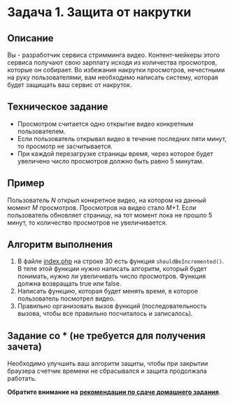 # Задача 1. Защита от накрутки

## Описание
Вы - разработчик сервиса стримминга видео.
Контент-мейкеры этого сервиса получают свою зарплату исходя из количества просмотров, которые он собирает. 
Во избежания накрутки просмотров, нечестными на руку пользователями, вам необходимо написать систему, 
которая будет защищать ваш сервис от накруток. 

## Техническое задание
* Просмотром считается одно открытие видео конкретным пользователем.
* Если пользователь открывал видео в течение последних пяти минут, то просмотр не засчитывается.
* При каждой перезагрузке страницы время, через которое будет увеличено число просмотров должно быть равно 5 минутам.

## Пример
Пользователь *N* открыл конкретное видео, на котором на данный момент *M* просмотров.
Просмотров на видео стало *M+1*. Если пользователь обновляет страницу, на тот момент пока не прошло 5 минут,
то количество просмотров не увеличивается.

## Алгоритм выполнения
1. В файле [index.php](./index.php) на строке 30 есть функция `shouldBeIncremented()`. 
В теле этой функции нужно написать алгоритм, который будет понимать, нужно ли увеличивать число просмотров.
Функция должна возвращать true или false. 
2. Написать функцию, которая будет менять время, в которое пользователь посмотрел видео.
3. Правильно организовать вызов функций (последовательность вызова, чтобы все правильно посчиталось и записалось).

## Задание со * (не требуется для получения зачета)
Необходимо улучшить ваш алгоритм защиты, чтобы при закрытии браузера счетчик времени не сбрасывался и
защита продолжала работать. 



**Обратите внимание на** [**рекомендации по сдаче домашнего задания**](https://github.com/netology-code/bphp-homeworks/blob/master/0-sharing/homework/README.md).
